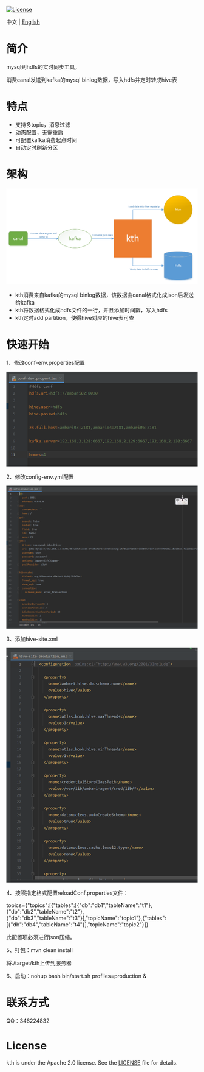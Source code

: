 [![License](https://camo.githubusercontent.com/266dbf1c12e7e7f112914eb37138734857bde343e4fca6e01dfeb40553cf209a/68747470733a2f2f696d672e736869656c64732e696f2f62616467652f6c6963656e73652d417061636865253230322d3445423142412e737667)](https://www.apache.org/licenses/LICENSE-2.0.html)

中文 | [English](https://github.com/powdersnow-zsy/kth/blob/main/README_EN.MD)
# 简介

mysql到hdfs的实时同步工具，

消费canal发送到kafka的mysql binlog数据，写入hdfs并定时转成hive表

# 特点

- 支持多topic，消息过滤
- 动态配置，无需重启
- 可配置kafka消费起点时间
- 自动定时刷新分区

# 架构

![](https://github.com/powdersnow-zsy/kth/blob/main/4.png)

- kth消费来自kafka的mysql binlog数据，该数据由canal格式化成json后发送给kafka
- kth将数据格式化成hdfs文件的一行，并且添加时间戳，写入hdfs
- kth定时add partition，使得hive对应的hive表可查

# 快速开始

1、修改conf-env.properties配置

![](https://github.com/powdersnow-zsy/kth/blob/main/1.png)

2、修改config-env.yml配置

![](https://github.com/powdersnow-zsy/kth/blob/main/2.png)

3、添加hive-site.xml 

![](https://github.com/powdersnow-zsy/kth/blob/main/3.png)

4、按照指定格式配置reloadConf.properties文件：

topics={"topics":[{"tables":[{"db":"db1","tableName":"t1"},{"db":"db2","tableName":"t2"},{"db":"db3","tableName":"t3"}],"topicName":"topic1"},{"tables":[{"db":"db4","tableName":"t4"}],"topicName":"topic2"}]}

此配置项必须进行json压缩。


5、打包：mvn clean install

将./target/kth上传到服务器

6、启动：nohup bash bin/start.sh profiles=production &

# 联系方式

QQ：346224832

# License

kth is under the Apache 2.0 license. See the [LICENSE](http://www.apache.org/licenses/LICENSE-2.0) file for details.
